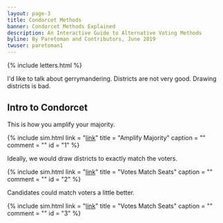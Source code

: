 ```yaml
---
layout: page-3
title: Condorcet Methods
banner: Condorcet Methods Explained
description: An Interactive Guide to Alternative Voting Methods
byline: By Paretoman and Contributors, June 2019
twuser: paretoman1
---
```

{% include letters.html %}

I'd like to talk about gerrymandering. Districts are not very good. Drawing districts is bad.

## Intro to Condorcet

This is how you amplify your majority.

{% include sim.html 
link = "[link](https://paretoman.github.io/ballot/sandbox/?v=2.5&m=H4sIAAAAAAAAA3VSS47FMAi7S9Yswj_pVap3ktHM2YdgdfVUdWETEmOgP2OO6755K7Hoh4ptEvFmTDq52SL1aBZkNoupS73Iw2yRqBwWTLK5mdQLazbJ1D8fGnwqScWy48Q6rknDxjX-5qDhHUZdqlwWTPr6KrNeM_s1w9UkF3DfUMpzJl2P4YINABMcgHLBVlg1-cS7j6XU6lS4RaV0pEARGaB0tAA6kogWot0PdLYZPoPgTigcqSIPR1pKN9PXd54FLkJd0X5toBo0cgpKWrTronWpQ_gh8pAqdush1ir2Xs6qnBck1oZmbHe_PjtyNOIYiWO0jkYco3WMxBNXVld1jCQmAIMNjCOgEo7dlZGARMBBYCkJB4m3KQAsJeEg4SCfXyyRXM_czhnaWRBbaGfByIKRZW1yOeDs4PcfK4WSAkYDAAA)" 
title = "Amplify Majority"
caption = ""
comment = ""
id = "1" %}

Ideally, we would draw districts to exactly match the voters.

{% include sim.html 
link = "[link](https://paretoman.github.io/ballot/sandbox/?v=2.5&m=H4sIAAAAAAAAA3VSu2pDMQz9F88aLMmy7HxFh24hQwodChdaSjqE0n57ZZ0GQkK4w9HDko6O7nepZbff8zSaeqAwnKS2tCYpz7CkOjVZWWEmEw9LTWmONBoJw-qk0tOKAvZ_y0QOByq85lgdNNZjNzJeb2VyVNl6GwOlriR7jfq-qrTsKpVWduW3FiqWbo9WkfOASndfZMbDzHyY4RCCAzhfKPmKSc5jsOAGAAnugGDBLTBm8vJnhiW6RVQ4m0r0kQCF1wDRRwPQRxzegDezQGuS4SUEZ0LBSBV5MNLotGe6-1ZZx0N0V6zPJLFgI6NOToPiyKXVa2VWgG8DchvQ67Er0HJKe0ynBR0LcJwVy7aZelhNz7CoQTKD9AbJDNIbJDPHk5FTDZL1CoDwHXJ1dOmG2waRjhYdDDqO5mDgqHUB4GgOqR0M_PILOpLjouuKYZ2BZgPrDBAZIDJakhwGwI1ejtv2fno-f7zG3_60fX0et7fTufz8Ab6TmCGjAwAA)" 
title = "Votes Match Seats"
caption = ""
comment = ""
id = "2" %}

Candidates could match voters a little better.

{% include sim.html 
link = "[link](https://paretoman.github.io/ballot/sandbox/?v=2.5&m=H4sIAAAAAAAAA3VSu2pDMQz9F88aLMmy7HxFh24hQwodChdaSjqE0n57ZZ0GQkK4w9HDko6O7nepZbff8zSaeqAwnKS2tCYpz7CkOjVZWWEmEw9LTWmONBoJw-qk0tOKAvZ_y0QOByq85lgdNNZjNzJeb2VyVNl6GwOlriR7jfq-qrTsKpVWduW3FiqWbo9WkfOASndfZMbDzHyY4RCCAzhfKPmKSc5jsOAGAAnugGDBLTBm8vJnhiW6RVQ4m0r0kQCF1wDRRwPQRxzegDezQGuS4SUEZ0LBSBV5MNLotGe6-1ZZx0N0V6zPJLFgI6NOToPiyKXVa2VWgG8DchvQ67Er0HJKe0ynBR0LcJwVy7aZelhNz7CoQTKD9AbJDNIbJDPHk5FTDZL1CoDwHXJ1dOmG2waRjhYdDDqO5mDgqHUB4GgOqR0M_PILOpLjouuKYZ2BZgPrDBAZIDJakhwGwI1ejtv2fno-f7zG3_60fX0et7fTufz8Ab6TmCGjAwAA)" 
title = "Votes Match Seats"
caption = ""
comment = ""
id = "3" %}